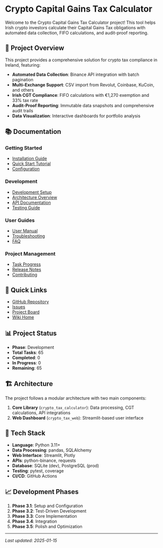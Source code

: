 # Crypto Capital Gains Tax Calculator

Welcome to the Crypto Capital Gains Tax Calculator project! This tool helps Irish crypto investors calculate their Capital Gains Tax obligations with automated data collection, FIFO calculations, and audit-proof reporting.

## 🎯 Project Overview

This project provides a comprehensive solution for crypto tax compliance in Ireland, featuring:

- **Automated Data Collection**: Binance API integration with batch pagination
- **Multi-Exchange Support**: CSV import from Revolut, Coinbase, KuCoin, and others
- **Irish CGT Compliance**: FIFO calculations with €1,270 exemption and 33% tax rate
- **Audit-Proof Reporting**: Immutable data snapshots and comprehensive audit trails
- **Data Visualization**: Interactive dashboards for portfolio analysis

## 📚 Documentation

### Getting Started
- [Installation Guide](Installation-Guide)
- [Quick Start Tutorial](Quick-Start-Tutorial)
- [Configuration](Configuration)

### Development
- [Development Setup](Development-Setup)
- [Architecture Overview](Architecture-Overview)
- [API Documentation](API-Documentation)
- [Testing Guide](Testing-Guide)

### User Guides
- [User Manual](User-Manual)
- [Troubleshooting](Troubleshooting)
- [FAQ](FAQ)

### Project Management
- [Task Progress](Task-Progress)
- [Release Notes](Release-Notes)
- [Contributing](Contributing)

## 🚀 Quick Links

- [GitHub Repository](https://github.com/misterdev32/CapitalGainsTaxCalculator)
- [Issues](https://github.com/misterdev32/CapitalGainsTaxCalculator/issues)
- [Project Board](https://github.com/users/misterdev32/projects/1)
- [Wiki Home](https://github.com/misterdev32/CapitalGainsTaxCalculator/wiki)

## 📊 Project Status

- **Phase**: Development
- **Total Tasks**: 65
- **Completed**: 0
- **In Progress**: 0
- **Remaining**: 65

## 🏗️ Architecture

The project follows a modular architecture with two main components:

1. **Core Library** (`crypto_tax_calculator`): Data processing, CGT calculations, API integrations
2. **Web Dashboard** (`crypto_tax_web`): Streamlit-based user interface

## 🔧 Tech Stack

- **Language**: Python 3.11+
- **Data Processing**: pandas, SQLAlchemy
- **Web Interface**: Streamlit, Plotly
- **APIs**: python-binance, requests
- **Database**: SQLite (dev), PostgreSQL (prod)
- **Testing**: pytest, coverage
- **CI/CD**: GitHub Actions

## 📈 Development Phases

1. **Phase 3.1**: Setup and Configuration
2. **Phase 3.2**: Test-Driven Development
3. **Phase 3.3**: Core Implementation
4. **Phase 3.4**: Integration
5. **Phase 3.5**: Polish and Optimization

---

*Last updated: 2025-01-15*
